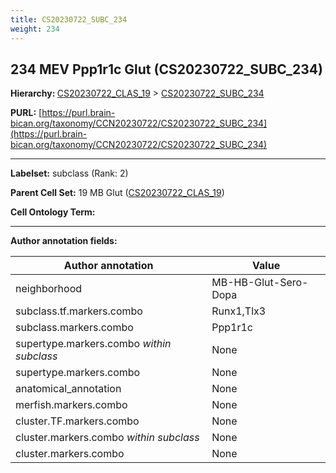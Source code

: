 ```yaml
---
title: CS20230722_SUBC_234
weight: 234
---
```

## 234 MEV Ppp1r1c Glut (CS20230722_SUBC_234)
<b>Hierarchy: </b>
[CS20230722_CLAS_19](../CS20230722_CLAS_19) >
[CS20230722_SUBC_234](../CS20230722_SUBC_234)

**PURL:** [https://purl.brain-bican.org/taxonomy/CCN20230722/CS20230722_SUBC_234](https://purl.brain-bican.org/taxonomy/CCN20230722/CS20230722_SUBC_234)

---


**Labelset:** subclass (Rank: 2)

**Parent Cell Set:** 19 MB Glut ([CS20230722_CLAS_19](../CS20230722_CLAS_19))



**Cell Ontology Term:** 

[MARKER GENES.]: #


---

[TRANSFERRED ANNOTATIONS.]: #


[AUTHOR ANNOTATION FIELDS.]: #


**Author annotation fields:**

| Author annotation | Value |
|-------------------|-------|
|neighborhood|MB-HB-Glut-Sero-Dopa|
|subclass.tf.markers.combo|Runx1,Tlx3|
|subclass.markers.combo|Ppp1r1c|
|supertype.markers.combo _within subclass_|None|
|supertype.markers.combo|None|
|anatomical_annotation|None|
|merfish.markers.combo|None|
|cluster.TF.markers.combo|None|
|cluster.markers.combo _within subclass_|None|
|cluster.markers.combo|None|
